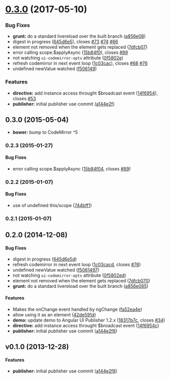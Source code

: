 <a name="0.3.0"></a>
# [0.3.0](https://github.com/easyops-cn/ui-codemirror/compare/v0.0.7...v0.3.0) (2017-05-10)


### Bug Fixes

* **grunt:** do a standard livereload over the built branch ([a856e08](https://github.com/easyops-cn/ui-codemirror/commit/a856e08))
* digest in progress ([645d6e5](https://github.com/easyops-cn/ui-codemirror/commit/645d6e5)), closes [#73](https://github.com/easyops-cn/ui-codemirror/issues/73) [#74](https://github.com/easyops-cn/ui-codemirror/issues/74) [#66](https://github.com/easyops-cn/ui-codemirror/issues/66)
* element not removed when the element gets replaced ([7dfcb07](https://github.com/easyops-cn/ui-codemirror/commit/7dfcb07))
* error calling scope.$applyAsync ([15b84f0](https://github.com/easyops-cn/ui-codemirror/commit/15b84f0)), closes [#89](https://github.com/easyops-cn/ui-codemirror/issues/89)
* not watching `ui-codemirror-opts` attribute ([0f5802e](https://github.com/easyops-cn/ui-codemirror/commit/0f5802e))
* refresh codemirror in next event loop ([1c03cac](https://github.com/easyops-cn/ui-codemirror/commit/1c03cac)), closes [#68](https://github.com/easyops-cn/ui-codemirror/issues/68) [#76](https://github.com/easyops-cn/ui-codemirror/issues/76)
* undefined newValue watched ([f506149](https://github.com/easyops-cn/ui-codemirror/commit/f506149))


### Features

* **directive:** add instance access throught $broadcast event ([14f6954](https://github.com/easyops-cn/ui-codemirror/commit/14f6954)), closes [#53](https://github.com/easyops-cn/ui-codemirror/issues/53)
* **publisher:** initial publisher use commit ([a144e2f](https://github.com/easyops-cn/ui-codemirror/commit/a144e2f))



<a name="0.3.0"></a>
## 0.3.0 (2015-05-04)

* **bower:** bump to CodeMirror ^5

<a name="0.2.3"></a>
### 0.2.3 (2015-01-27)


#### Bug Fixes

* error calling scope.$applyAsync ([15b84f04](https://github.com/angular-ui/ui-codemirror/commit/15b84f04b322958c6f00e476d0ef8e872ea98770), closes [#89](https://github.com/angular-ui/ui-codemirror/issues/89))


<a name="0.2.2"></a>
### 0.2.2 (2015-01-07)


#### Bug Fixes

* use of undefined this/scope ([744bff1](https://github.com/angular-ui/ui-codemirror/commit/744bff199f3cd57c0c7333fd73a775b11b3bde6d))

<a name="0.2.1"></a>
### 0.2.1 (2015-01-07)


<a name="0.2.0"></a>
## 0.2.0 (2014-12-08)


#### Bug Fixes

* digest in progress ([645d6e5d](https://github.com/angular-ui/ui-codemirror/commit/645d6e5da2cfb40afa342cd6822374b2299bba39))
* refresh codemirror in next event loop ([1c03cacd](https://github.com/angular-ui/ui-codemirror/commit/1c03cacdd30d5b70cb0e8c15b6383fbfddeff6d2), closes [#76](https://github.com/angular-ui/ui-codemirror/issues/76))
* undefined newValue watched ([f5061497](https://github.com/angular-ui/ui-codemirror/commit/f5061497f465090be4bb53a4b4b6c534c586d214))
* not watching `ui-codemirror-opts` attribute ([0f5802ed](https://github.com/angular-ui/ui-codemirror/commit/0f5802ed39444b3c3dcf49b5bbcc9fd756833cfe))
* element not removed when the element gets replaced ([7dfcb070](https://github.com/angular-ui/ui-codemirror/commit/7dfcb0704220d8034647b18e41ffd9ee7904d525))
* **grunt:** do a standard livereload over the built branch ([a856e085](https://github.com/angular-ui/ui-codemirror/commit/a856e085a0ddff949b15c5cac9ec67b4323d8e13))


#### Features

* Makes the onChange event handled by ngChange ([fa52ea4e](https://github.com/angular-ui/ui-codemirror/commit/fa52ea4e86b85dc9e2b90996282cb1cc12020d04))
* allow using it as an element ([42de591d](https://github.com/angular-ui/ui-codemirror/commit/42de591db63711d27b75fa5d345623ab3e472efb))
* **demo:** update demo to Angular UI Publisher 1.2.x ([18317b7c](https://github.com/angular-ui/ui-codemirror/commit/18317b7c010c80e3eadc4f516eae62d2be837e73), closes [#34](https://github.com/angular-ui/ui-codemirror/issues/34))
* **directive:** add instance access throught $broadcast event ([14f6954c](https://github.com/angular-ui/ui-codemirror/commit/14f6954c376479ac2108edc0556b48c6b1123953))
* **publisher:** initial publisher use commit ([a144e2f8](https://github.com/angular-ui/ui-codemirror/commit/a144e2f8b3134df9e4a9ce313778b0086ea82af9))


<a name="v0.1.0"></a>
## v0.1.0 (2013-12-28)


#### Features

* **publisher:** initial publisher use commit ([a144e2f8](https://github.com/angular-ui/ui-codemirror/commit/a144e2f8b3134df9e4a9ce313778b0086ea82af9))

